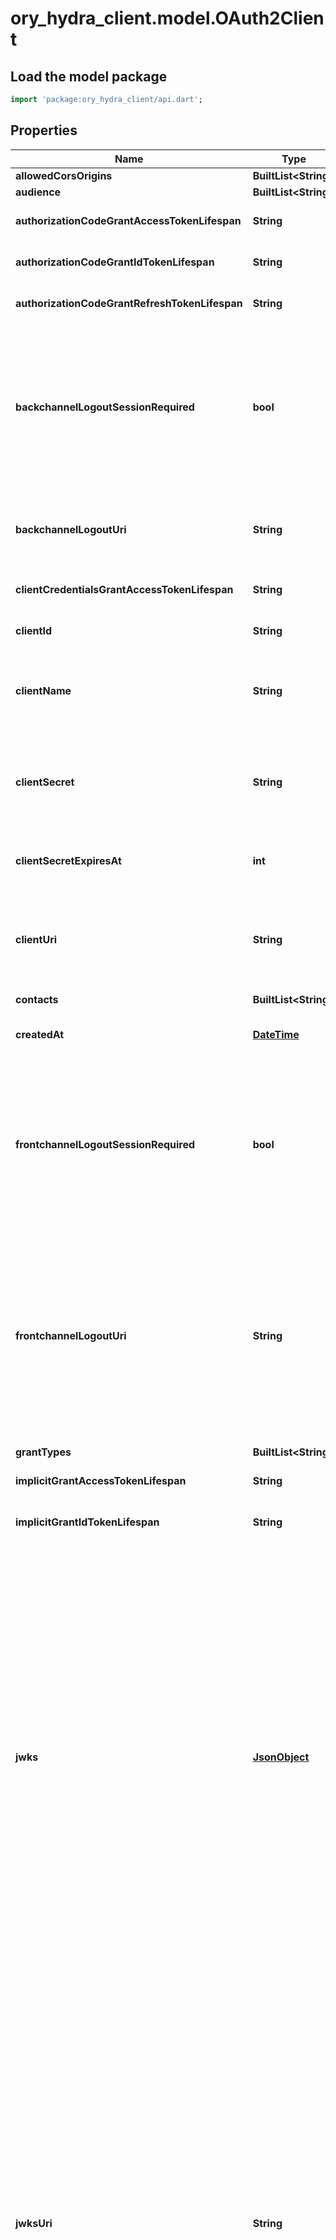 # ory_hydra_client.model.OAuth2Client

## Load the model package
```dart
import 'package:ory_hydra_client/api.dart';
```

## Properties
Name | Type | Description | Notes
------------ | ------------- | ------------- | -------------
**allowedCorsOrigins** | **BuiltList&lt;String&gt;** |  | [optional] 
**audience** | **BuiltList&lt;String&gt;** |  | [optional] 
**authorizationCodeGrantAccessTokenLifespan** | **String** | Specify a time duration in milliseconds, seconds, minutes, hours. | [optional] 
**authorizationCodeGrantIdTokenLifespan** | **String** | Specify a time duration in milliseconds, seconds, minutes, hours. | [optional] 
**authorizationCodeGrantRefreshTokenLifespan** | **String** | Specify a time duration in milliseconds, seconds, minutes, hours. | [optional] 
**backchannelLogoutSessionRequired** | **bool** | OpenID Connect Back-Channel Logout Session Required  Boolean value specifying whether the RP requires that a sid (session ID) Claim be included in the Logout Token to identify the RP session with the OP when the backchannel_logout_uri is used. If omitted, the default value is false. | [optional] 
**backchannelLogoutUri** | **String** | OpenID Connect Back-Channel Logout URI  RP URL that will cause the RP to log itself out when sent a Logout Token by the OP. | [optional] 
**clientCredentialsGrantAccessTokenLifespan** | **String** | Specify a time duration in milliseconds, seconds, minutes, hours. | [optional] 
**clientId** | **String** | OAuth 2.0 Client ID  The ID is autogenerated and immutable. | [optional] 
**clientName** | **String** | OAuth 2.0 Client Name  The human-readable name of the client to be presented to the end-user during authorization. | [optional] 
**clientSecret** | **String** | OAuth 2.0 Client Secret  The secret will be included in the create request as cleartext, and then never again. The secret is kept in hashed format and is not recoverable once lost. | [optional] 
**clientSecretExpiresAt** | **int** | OAuth 2.0 Client Secret Expires At  The field is currently not supported and its value is always 0. | [optional] 
**clientUri** | **String** | OAuth 2.0 Client URI  ClientURI is a URL string of a web page providing information about the client. If present, the server SHOULD display this URL to the end-user in a clickable fashion. | [optional] 
**contacts** | **BuiltList&lt;String&gt;** |  | [optional] 
**createdAt** | [**DateTime**](DateTime.md) | OAuth 2.0 Client Creation Date  CreatedAt returns the timestamp of the client's creation. | [optional] 
**frontchannelLogoutSessionRequired** | **bool** | OpenID Connect Front-Channel Logout Session Required  Boolean value specifying whether the RP requires that iss (issuer) and sid (session ID) query parameters be included to identify the RP session with the OP when the frontchannel_logout_uri is used. If omitted, the default value is false. | [optional] 
**frontchannelLogoutUri** | **String** | OpenID Connect Front-Channel Logout URI  RP URL that will cause the RP to log itself out when rendered in an iframe by the OP. An iss (issuer) query parameter and a sid (session ID) query parameter MAY be included by the OP to enable the RP to validate the request and to determine which of the potentially multiple sessions is to be logged out; if either is included, both MUST be. | [optional] 
**grantTypes** | **BuiltList&lt;String&gt;** |  | [optional] 
**implicitGrantAccessTokenLifespan** | **String** | Specify a time duration in milliseconds, seconds, minutes, hours. | [optional] 
**implicitGrantIdTokenLifespan** | **String** | Specify a time duration in milliseconds, seconds, minutes, hours. | [optional] 
**jwks** | [**JsonObject**](.md) | OAuth 2.0 Client JSON Web Key Set  Client's JSON Web Key Set [JWK] document, passed by value. The semantics of the jwks parameter are the same as the jwks_uri parameter, other than that the JWK Set is passed by value, rather than by reference. This parameter is intended only to be used by Clients that, for some reason, are unable to use the jwks_uri parameter, for instance, by native applications that might not have a location to host the contents of the JWK Set. If a Client can use jwks_uri, it MUST NOT use jwks. One significant downside of jwks is that it does not enable key rotation (which jwks_uri does, as described in Section 10 of OpenID Connect Core 1.0 [OpenID.Core]). The jwks_uri and jwks parameters MUST NOT be used together. | [optional] 
**jwksUri** | **String** | OAuth 2.0 Client JSON Web Key Set URL  URL for the Client's JSON Web Key Set [JWK] document. If the Client signs requests to the Server, it contains the signing key(s) the Server uses to validate signatures from the Client. The JWK Set MAY also contain the Client's encryption keys(s), which are used by the Server to encrypt responses to the Client. When both signing and encryption keys are made available, a use (Key Use) parameter value is REQUIRED for all keys in the referenced JWK Set to indicate each key's intended usage. Although some algorithms allow the same key to be used for both signatures and encryption, doing so is NOT RECOMMENDED, as it is less secure. The JWK x5c parameter MAY be used to provide X.509 representations of keys provided. When used, the bare key values MUST still be present and MUST match those in the certificate. | [optional] 
**jwtBearerGrantAccessTokenLifespan** | **String** | Specify a time duration in milliseconds, seconds, minutes, hours. | [optional] 
**logoUri** | **String** | OAuth 2.0 Client Logo URI  A URL string referencing the client's logo. | [optional] 
**metadata** | [**JsonObject**](.md) |  | [optional] 
**owner** | **String** | OAuth 2.0 Client Owner  Owner is a string identifying the owner of the OAuth 2.0 Client. | [optional] 
**policyUri** | **String** | OAuth 2.0 Client Policy URI  PolicyURI is a URL string that points to a human-readable privacy policy document that describes how the deployment organization collects, uses, retains, and discloses personal data. | [optional] 
**postLogoutRedirectUris** | **BuiltList&lt;String&gt;** |  | [optional] 
**redirectUris** | **BuiltList&lt;String&gt;** |  | [optional] 
**refreshTokenGrantAccessTokenLifespan** | **String** | Specify a time duration in milliseconds, seconds, minutes, hours. | [optional] 
**refreshTokenGrantIdTokenLifespan** | **String** | Specify a time duration in milliseconds, seconds, minutes, hours. | [optional] 
**refreshTokenGrantRefreshTokenLifespan** | **String** | Specify a time duration in milliseconds, seconds, minutes, hours. | [optional] 
**registrationAccessToken** | **String** | OpenID Connect Dynamic Client Registration Access Token  RegistrationAccessToken can be used to update, get, or delete the OAuth2 Client. It is sent when creating a client using Dynamic Client Registration. | [optional] 
**registrationClientUri** | **String** | OpenID Connect Dynamic Client Registration URL  RegistrationClientURI is the URL used to update, get, or delete the OAuth2 Client. | [optional] 
**requestObjectSigningAlg** | **String** | OpenID Connect Request Object Signing Algorithm  JWS [JWS] alg algorithm [JWA] that MUST be used for signing Request Objects sent to the OP. All Request Objects from this Client MUST be rejected, if not signed with this algorithm. | [optional] 
**requestUris** | **BuiltList&lt;String&gt;** |  | [optional] 
**responseTypes** | **BuiltList&lt;String&gt;** |  | [optional] 
**scope** | **String** | OAuth 2.0 Client Scope  Scope is a string containing a space-separated list of scope values (as described in Section 3.3 of OAuth 2.0 [RFC6749]) that the client can use when requesting access tokens. | [optional] 
**sectorIdentifierUri** | **String** | OpenID Connect Sector Identifier URI  URL using the https scheme to be used in calculating Pseudonymous Identifiers by the OP. The URL references a file with a single JSON array of redirect_uri values. | [optional] 
**subjectType** | **String** | OpenID Connect Subject Type  The `subject_types_supported` Discovery parameter contains a list of the supported subject_type values for this server. Valid types include `pairwise` and `public`. | [optional] 
**tokenEndpointAuthMethod** | **String** | OAuth 2.0 Token Endpoint Authentication Method  Requested Client Authentication method for the Token Endpoint. The options are:  `client_secret_post`: (default) Send `client_id` and `client_secret` as `application/x-www-form-urlencoded` in the HTTP body. `client_secret_basic`: Send `client_id` and `client_secret` as `application/x-www-form-urlencoded` encoded in the HTTP Authorization header. `private_key_jwt`: Use JSON Web Tokens to authenticate the client. `none`: Used for public clients (native apps, mobile apps) which can not have secrets. | [optional] 
**tokenEndpointAuthSigningAlg** | **String** | OAuth 2.0 Token Endpoint Signing Algorithm  Requested Client Authentication signing algorithm for the Token Endpoint. | [optional] 
**tosUri** | **String** | OAuth 2.0 Client Terms of Service URI  A URL string pointing to a human-readable terms of service document for the client that describes a contractual relationship between the end-user and the client that the end-user accepts when authorizing the client. | [optional] 
**updatedAt** | [**DateTime**](DateTime.md) | OAuth 2.0 Client Last Update Date  UpdatedAt returns the timestamp of the last update. | [optional] 
**userinfoSignedResponseAlg** | **String** | OpenID Connect Request Userinfo Signed Response Algorithm  JWS alg algorithm [JWA] REQUIRED for signing UserInfo Responses. If this is specified, the response will be JWT [JWT] serialized, and signed using JWS. The default, if omitted, is for the UserInfo Response to return the Claims as a UTF-8 encoded JSON object using the application/json content-type. | [optional] 

[[Back to Model list]](../README.md#documentation-for-models) [[Back to API list]](../README.md#documentation-for-api-endpoints) [[Back to README]](../README.md)


